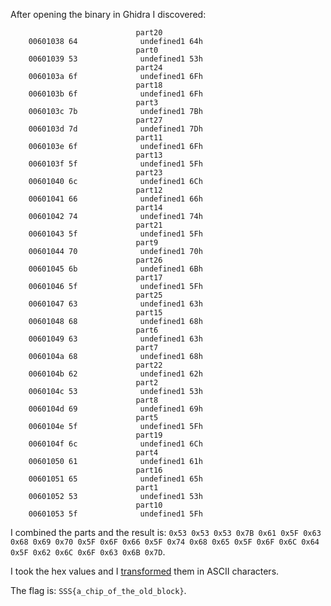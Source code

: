 After opening the binary in Ghidra I discovered:
```
                            part20
    00601038 64              undefined1 64h
                            part0
    00601039 53              undefined1 53h
                            part24
    0060103a 6f              undefined1 6Fh
                            part18
    0060103b 6f              undefined1 6Fh
                            part3
    0060103c 7b              undefined1 7Bh
                            part27
    0060103d 7d              undefined1 7Dh
                            part11
    0060103e 6f              undefined1 6Fh
                            part13
    0060103f 5f              undefined1 5Fh
                            part23
    00601040 6c              undefined1 6Ch
                            part12
    00601041 66              undefined1 66h
                            part14
    00601042 74              undefined1 74h
                            part21
    00601043 5f              undefined1 5Fh
                            part9
    00601044 70              undefined1 70h
                            part26
    00601045 6b              undefined1 6Bh
                            part17
    00601046 5f              undefined1 5Fh
                            part25
    00601047 63              undefined1 63h
                            part15
    00601048 68              undefined1 68h
                            part6
    00601049 63              undefined1 63h
                            part7
    0060104a 68              undefined1 68h
                            part22
    0060104b 62              undefined1 62h
                            part2
    0060104c 53              undefined1 53h
                            part8
    0060104d 69              undefined1 69h
                            part5
    0060104e 5f              undefined1 5Fh
                            part19
    0060104f 6c              undefined1 6Ch
                            part4
    00601050 61              undefined1 61h
                            part16
    00601051 65              undefined1 65h
                            part1
    00601052 53              undefined1 53h
                            part10
    00601053 5f              undefined1 5Fh
```
I combined the parts and the result is: ```0x53 0x53 0x53 0x7B 0x61 0x5F 0x63 0x68 0x69 0x70 0x5F 0x6F 0x66 0x5F 0x74 0x68 0x65 0x5F 0x6F 0x6C 0x64 0x5F 0x62 0x6C 0x6F 0x63 0x6B 0x7D```.

I took the hex values and I [transformed](https://gchq.github.io/CyberChef/#recipe=From_Hex('Auto')&input=MHg1MyAweDUzIDB4NTMgMHg3QiAweDYxIDB4NUYgMHg2MyAweDY4IDB4NjkgMHg3MCAweDVGIDB4NkYgMHg2NiAweDVGIDB4NzQgMHg2OCAweDY1IDB4NUYgMHg2RiAweDZDIDB4NjQgMHg1RiAweDYyIDB4NkMgMHg2RiAweDYzIDB4NkIgMHg3RA) them in ASCII characters.

The flag is: ```SSS{a_chip_of_the_old_block}```.